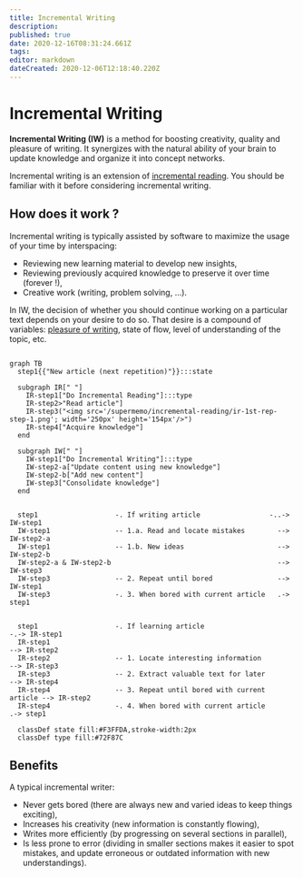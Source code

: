 ```yaml
---
title: Incremental Writing
description: 
published: true
date: 2020-12-16T08:31:24.661Z
tags: 
editor: markdown
dateCreated: 2020-12-06T12:18:40.220Z
---
```


# Incremental Writing

**Incremental Writing (IW)** is a method for boosting creativity, quality and pleasure of writing. It synergizes with the natural ability of your brain to update knowledge and organize it into concept networks.

Incremental writing is an extension of [incremental reading](/learning/incremental-reading). You should be familiar with it before considering incremental writing.

## How does it work ?

Incremental writing is typically assisted by software to maximize the usage of your time by interspacing:

- Reviewing new learning material to develop new insights, 
- Reviewing previously acquired knowledge to preserve it over time (forever !), 
- Creative work (writing, problem solving, ...).

In IW, the decision of whether you should continue working on a particular text depends on your desire to do so. That desire is a compound of variables: [pleasure of writing](/reference-manual/pleasure-of-learning), state of flow, level of understanding of the topic, etc.

```mermaid

graph TB
  step1{{"New article (next repetition)"}}:::state
  
  subgraph IR[" "]
    IR-step1["Do Incremental Reading"]:::type
    IR-step2>"Read article"]
    IR-step3("<img src='/supermemo/incremental-reading/ir-1st-rep-step-1.png'; width='250px' height='154px'/>")
    IR-step4["Acquire knowledge"]
  end
  
  subgraph IW[" "]
    IW-step1["Do Incremental Writing"]:::type
    IW-step2-a["Update content using new knowledge"]
    IW-step2-b["Add new content"]
    IW-step3["Consolidate knowledge"]
  end
  
  
  step1                   -. If writing article                 -..-> IW-step1
  IW-step1                -- 1.a. Read and locate mistakes        --> IW-step2-a
  IW-step1                -- 1.b. New ideas                       --> IW-step2-b
  IW-step2-a & IW-step2-b                                         --> IW-step3
  IW-step3                -- 2. Repeat until bored                --> IW-step1
  IW-step3                -. 3. When bored with current article   .-> step1
  
  
  step1                   -. If learning article                       -.-> IR-step1
  IR-step1                                                              --> IR-step2
  IR-step2                -- 1. Locate interesting information          --> IR-step3
  IR-step3                -- 2. Extract valuable text for later         --> IR-step4
  IR-step4                -- 3. Repeat until bored with current article --> IR-step2
  IR-step4                -. 4. When bored with current article         .-> step1
  
  classDef state fill:#F3FFDA,stroke-width:2px
  classDef type fill:#72F87C
```

## Benefits

A typical incremental writer:

- Never gets bored (there are always new and varied ideas to keep things exciting), 
- Increases his creativity (new information is constantly flowing), 
- Writes more efficiently (by progressing on several sections in parallel), 
- Is less prone to error (dividing in smaller sections makes it easier to spot mistakes, and update erroneous or outdated information with new understandings).
